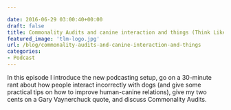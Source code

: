```yaml
---

date: 2016-06-29 03:00:40+00:00
draft: false
title: Commonality Audits and canine interaction and things (Think Like Me - 5)
featured_image: 'tlm-logo.jpg'
url: /blog/commonality-audits-and-canine-interaction-and-things
categories:
- Podcast
---
```


In this episode I introduce the new podcasting setup, go on a 30-minute rant about how people interact incorrectly with dogs (and give some practical tips on how to improve human-canine relations), give my two cents on a Gary Vaynerchuck quote, and discuss Commonality Audits.




